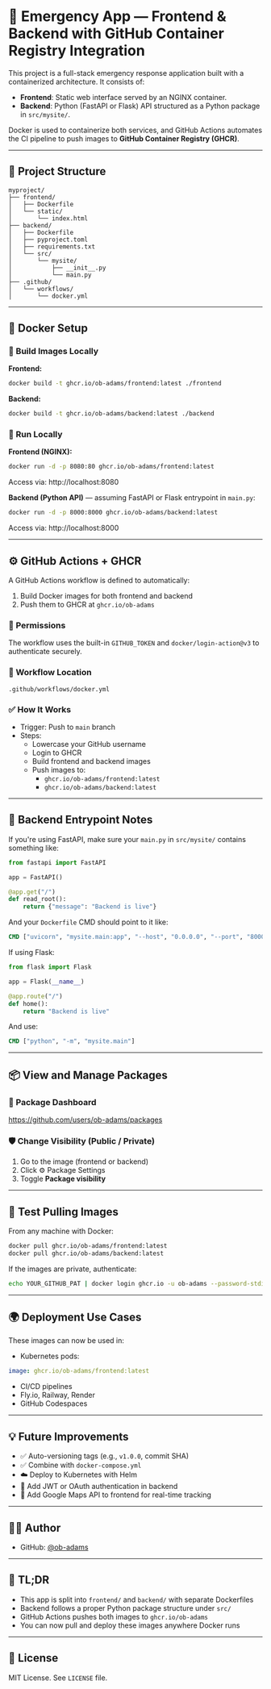 # 🚨 Emergency App — Frontend & Backend with GitHub Container Registry Integration

This project is a full-stack emergency response application built with a containerized architecture. It consists of:

- **Frontend**: Static web interface served by an NGINX container.  
- **Backend**: Python (FastAPI or Flask) API structured as a Python package in `src/mysite/`.

Docker is used to containerize both services, and GitHub Actions automates the CI pipeline to push images to **GitHub Container Registry (GHCR)**.

---

## 📁 Project Structure

```
myproject/
├── frontend/
│   ├── Dockerfile
│   └── static/
│       └── index.html
├── backend/
│   ├── Dockerfile
│   ├── pyproject.toml
│   ├── requirements.txt
│   └── src/
│       └── mysite/
│           ├── __init__.py
│           └── main.py
├── .github/
│   └── workflows/
│       └── docker.yml
```

---

## 🐳 Docker Setup

### 🔧 Build Images Locally

**Frontend:**

```bash
docker build -t ghcr.io/ob-adams/frontend:latest ./frontend
```

**Backend:**

```bash
docker build -t ghcr.io/ob-adams/backend:latest ./backend
```

### 🚀 Run Locally

**Frontend (NGINX):**

```bash
docker run -d -p 8080:80 ghcr.io/ob-adams/frontend:latest
```

Access via: http://localhost:8080

**Backend (Python API)** — assuming FastAPI or Flask entrypoint in `main.py`:

```bash
docker run -d -p 8000:8000 ghcr.io/ob-adams/backend:latest
```

Access via: http://localhost:8000

---

## ⚙️ GitHub Actions + GHCR

A GitHub Actions workflow is defined to automatically:

1. Build Docker images for both frontend and backend  
2. Push them to GHCR at `ghcr.io/ob-adams`

### 🔐 Permissions

The workflow uses the built-in `GITHUB_TOKEN` and `docker/login-action@v3` to authenticate securely.

### 📍 Workflow Location

`.github/workflows/docker.yml`

### ✅ How It Works

- Trigger: Push to `main` branch  
- Steps:  
  - Lowercase your GitHub username  
  - Login to GHCR  
  - Build frontend and backend images  
  - Push images to:
    - `ghcr.io/ob-adams/frontend:latest`
    - `ghcr.io/ob-adams/backend:latest`

---

## 🧠 Backend Entrypoint Notes

If you're using FastAPI, make sure your `main.py` in `src/mysite/` contains something like:

```python
from fastapi import FastAPI

app = FastAPI()

@app.get("/")
def read_root():
    return {"message": "Backend is live"}
```

And your `Dockerfile` CMD should point to it like:

```Dockerfile
CMD ["uvicorn", "mysite.main:app", "--host", "0.0.0.0", "--port", "8000"]
```

If using Flask:

```python
from flask import Flask

app = Flask(__name__)

@app.route("/")
def home():
    return "Backend is live"
```

And use:

```Dockerfile
CMD ["python", "-m", "mysite.main"]
```

---

## 📦 View and Manage Packages

### 🔗 Package Dashboard

https://github.com/users/ob-adams/packages

### 🛡️ Change Visibility (Public / Private)

1. Go to the image (frontend or backend)  
2. Click ⚙️ Package Settings  
3. Toggle **Package visibility**

---

## 🧪 Test Pulling Images

From any machine with Docker:

```bash
docker pull ghcr.io/ob-adams/frontend:latest
docker pull ghcr.io/ob-adams/backend:latest
```

If the images are private, authenticate:

```bash
echo YOUR_GITHUB_PAT | docker login ghcr.io -u ob-adams --password-stdin
```

---

## 🌍 Deployment Use Cases

These images can now be used in:

- Kubernetes pods:

```yaml
image: ghcr.io/ob-adams/frontend:latest
```

- CI/CD pipelines  
- Fly.io, Railway, Render  
- GitHub Codespaces

---

## 💡 Future Improvements

- ✅ Auto-versioning tags (e.g., `v1.0.0`, commit SHA)  
- ✅ Combine with `docker-compose.yml`  
- ☁️ Deploy to Kubernetes with Helm  
- 🔐 Add JWT or OAuth authentication in backend  
- 🧭 Add Google Maps API to frontend for real-time tracking

---

## 👨‍💻 Author

- GitHub: [@ob-adams](https://github.com/ob-adams)

---

## 🧠 TL;DR

- This app is split into `frontend/` and `backend/` with separate Dockerfiles  
- Backend follows a proper Python package structure under `src/`  
- GitHub Actions pushes both images to `ghcr.io/ob-adams`  
- You can now pull and deploy these images anywhere Docker runs

---

## 📜 License

MIT License. See `LICENSE` file.
